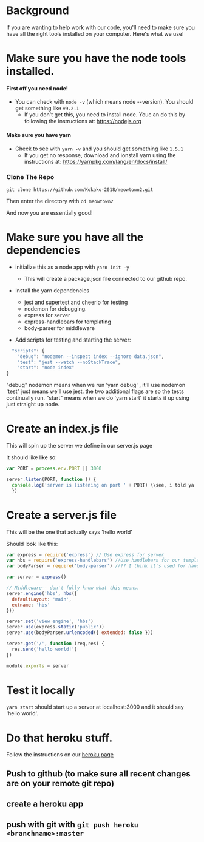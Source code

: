 <!-- TITLE: How to Collaborate From A Personal Machine -->
<!-- SUBTITLE: A quick summary of Collaborate From A Personal Machine -->

# Background
If you are wanting to help work with our code, you'll need to make sure you have all the right tools installed on your computer.  Here's what we use!

# Make sure you have the node tools installed.
#### First off you need node!
* You can check with `node -v` (which means node --version).  You should get something like `v9.2.1`
	* If you don't get this, you need to install node.  Youc an do this by following the instructions at: https://nodejs.org
#### Make sure you have yarn
* Check to see with `yarn -v` and you should get something like `1.5.1`
	* If you get no response, download and ionstall yarn using the instructions at:  https://yarnpkg.com/lang/en/docs/install/
### Clone The Repo
`git clone https://github.com/Kokako-2018/meowtown2.git`

Then enter the directory with `cd meowtown2`

And now you are essentially good!

# Make sure you have all the dependencies

* initialize this as a node app with `yarn init -y`
	* This will create a package.json file connected to our github repo.
* Install the yarn dependencies
	* jest and supertest and cheerio for testing
	* nodemon for debugging.
	* express for server
	* express-handlebars for templating
	* body-parser for middleware

* Add scripts for testing and starting the server:
```js
  "scripts": {
    "debug": "nodemon --inspect index --ignore data.json",
    "test": "jest --watch --noStackTrace",
    "start": "node index"
}
```

"debug" nodemon means when we run 'yarn debug' , it'll use nodemon
'test" just means we'll use jest.  the two additional flags are so the tests continually run.
"start" means when we do 'yarn start' it starts it up using just straight up node.

# Create an index.js file
This will spin up the server we define in our server.js page

It should like like so:
```js
var PORT = process.env.PORT || 3000

server.listen(PORT, function () {
  console.log('server is listening on port ' + PORT) \\see, i told ya
  })

```

# Create a server.js file
This will be the one that actually says 'hello world'

Should look like this:
```js
var express = require('express') // Use express for server
var hbs = require('express-handlebars') //Use handlebars for our templating
var bodyParser = require('body-parser') //?? I think it's used for handlebar

var server = express()

// Middleware-- don't fully know what this means.
server.engine('hbs', hbs({
  defaultLayout: 'main',
  extname: 'hbs'
}))

server.set('view engine', 'hbs')
server.use(express.static('public'))
server.use(bodyParser.urlencoded({ extended: false }))

server.get('/', function (req,res) {
  res.send('hello world!')
})

module.exports = server
```

# Test it locally
`yarn start` should start up a server at localhost:3000 and it should say 'hello world'.


# Do that heroku stuff.
Follow the instructions on our [heroku page](http://kokako.solarpunk.cool:3000/heroku-overview) 
## Push to github (to make sure all recent changes are on your remote git repo)
## create a heroku app
## push with git with `git push heroku <branchname>:master`